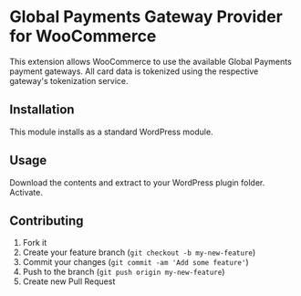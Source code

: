 # Global Payments Gateway Provider for WooCommerce

This extension allows WooCommerce to use the available Global Payments payment gateways. All card data is tokenized using the respective gateway's tokenization service.

## Installation

This module installs as a standard WordPress module.

## Usage

Download the contents and extract to your WordPress plugin folder. Activate.

## Contributing

1. Fork it
2. Create your feature branch (`git checkout -b my-new-feature`)
3. Commit your changes (`git commit -am 'Add some feature'`)
4. Push to the branch (`git push origin my-new-feature`)
5. Create new Pull Request
